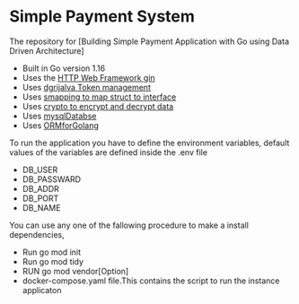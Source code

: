 # Simple Payment System

The repository for [Building Simple Payment Application  with Go using Data Driven Architecture]



- Built in Go version 1.16
- Uses the [HTTP Web Framework gin](github.com/gin-gonic/gin)
- Uses [dgrijalva Token management](github.com/dgrijalva/jwt-go/v4)
- Uses [smapping to map struct to interface](github.com/mashingan/smapping)
- Uses [crypto to encrypt and decrypt data](golang.org/x/crypto)
- Uses [mysqlDatabse](gorm.io/driver/mysql)
- Uses [ORMforGolang](gorm.io/gorm)

To run the application you have to define the environment variables, default values of the variables are defined inside the .env file

- DB_USER
- DB_PASSWARD
- DB_ADDR
- DB_PORT
- DB_NAME


You can use any one of the fallowing procedure to make a install dependencies,

- Run go mod init
- Run go mod tidy
- RUN go mod vendor[Option]
- docker-compose.yaml file.This contains the script to run the instance applicaton 